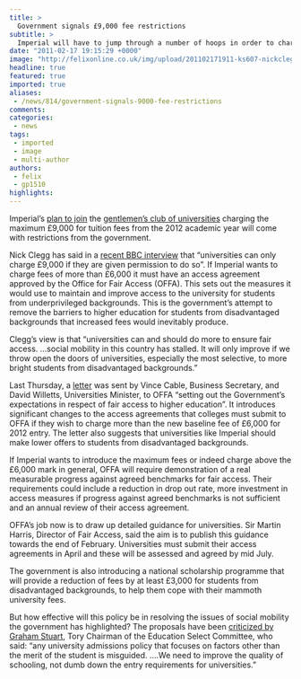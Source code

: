 ```yaml
---
title: >
  Government signals £9,000 fee restrictions
subtitle: >
  Imperial will have to jump through a number of hoops in order to charge students £9,000
date: "2011-02-17 19:15:29 +0000"
image: "http://felixonline.co.uk/img/upload/201102171911-ks607-nickcleg.jpg"
headline: true
featured: true
imported: true
aliases:
 - /news/814/government-signals-9000-fee-restrictions
comments:
categories:
 - news
tags:
 - imported
 - image
 - multi-author
authors:
 - felix
 - gp1510
highlights:
---
```


Imperial’s [plan to join](http://www.felixonline.co.uk/?article=805) the [gentlemen’s club of universities](http://www.guardian.co.uk/education/2011/feb/09/oxford-cambridge-9000-fees) charging the maximum £9,000 for tuition fees from the 2012 academic year will come with restrictions from the government.

Nick Clegg has said in a [recent BBC interview](http://www.bbc.co.uk/news/uk-politics-12409419) that “universities can only charge £9,000 if they are given permission to do so”. If Imperial wants to charge fees of more than £6,000 it must have an access agreement approved by the Office for Fair Access (OFFA). This sets out the measures it would use to maintain and improve access to the university for students from underprivileged backgrounds. This is the government’s attempt to remove the barriers to higher education for students from disadvantaged backgrounds that increased fees would inevitably produce.

Clegg’s view is that “universities can and should do more to ensure fair access. …social mobility in this country has stalled. It will only improve if we throw open the doors of universities, especially the most selective, to more bright students from disadvantaged backgrounds.”

Last Thursday, a [letter](http://www.bis.gov.uk/assets/biscore/higher-education/docs/g/11-728-guidance-to-director-fair-access) was sent by Vince Cable, Business Secretary, and David Willetts, Universities Minister, to OFFA “setting out the Government’s expectations in respect of fair access to higher education”. It introduces significant changes to the access agreements that colleges must submit to OFFA if they wish to charge more than the new baseline fee of £6,000 for 2012 entry. The letter also suggests that universities like Imperial should make lower offers to students from disadvantaged backgrounds.

If Imperial wants to introduce the maximum fees or indeed charge above the £6,000 mark in general, OFFA will require demonstration of a real measurable progress against agreed benchmarks for fair access. Their requirements could include a reduction in drop out rate, more investment in access measures if progress against agreed benchmarks is not sufficient and an annual review of their access agreement.

OFFA’s job now is to draw up detailed guidance for universities. Sir Martin Harris, Director of Fair Access, said the aim is to publish this guidance towards the end of February. Universities must submit their access agreements in April and these will be assessed and agreed by mid July.

The government is also introducing a national scholarship programme that will provide a reduction of fees by at least £3,000 for students from disadvantaged backgrounds, to help them cope with their mammoth university fees.

But how effective will this policy be in resolving the issues of social mobility the government has highlighted? The proposals have been [criticized by Graham Stuart](http://www.guardian.co.uk/education/2011/feb/10/offa-access-widened-university), Tory Chairman of the Education Select Committee, who said: “any university admissions policy that focuses on factors other than the merit of the student is misguided. ….We need to improve the quality of schooling, not dumb down the entry requirements for universities.”
